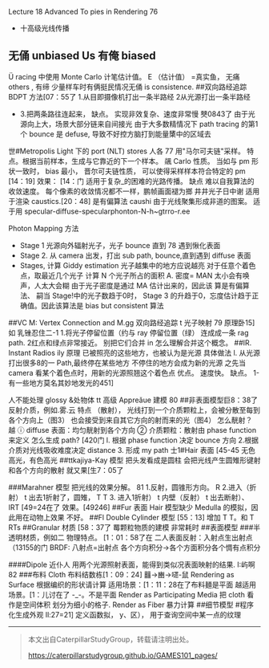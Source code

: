 
Lecture 18
Advanced To pies in Rendering 76
+ 十高级光线传播
## 无俑 unbiased Us 有俺 biased
Ü racing 中使用 Monte Carlo 计笔估计值。
E （估计值） =真实鱼， 无痛
others , 有缔
少量样车时有俩挺民情况无俑 is consistence.
##双向路经追踪 BDPT
方法[07：55了
1.从目即摄像机打出一条半路经
2从光源打出一条半路经
- 3.把两条路往连起来，
缺点。
实现非效复杂、速度非常慢
僰0843了
由于光源向上大，场景大部分链来自间接光
由于大多数精情况下 path tracing 的第1个 bounce 是 defuse,
导致不好控方脑打到能量橥中的区域去

世#Metropolis Light 下的 port (NLT)
stores
人各 77
用"马尔可夫链"采样。
特点。根据当前样本，生成与它靠近的下一个样本。
飊 Carlo 性质。
当如与 pm 形状一致时， bias 最小，
晋尔可夫链性质，
可以使得采样样本符合特定的 pm
[14：19]
效果：
[14：门
适用于复杂_的困难的光路传播。
缺点
难以自我算法的收敛速度。
每个像素的收敛情况都不一样，鹏帧画面褪为𢲲
井井光子日中谢
适用于渲染 caustics.[20：48]
是有偏算法
caushi 由于光线聚集形成非道的图案。
适于用 specular-diffuse-specular­phonton-N-h~gtrro-r.ee

Photon Mapping 方法
- Stage 1
光源向外辐射光子，光子 bounce 直到 78
遇到愀化表面
- Stage 2.
从 camera 出发，打出 sub path, bounce,直到遇­到 diffuse 表面
- Stages,
计算 Giddy estimation
光子越集中的地方应说越亮
对于任意个着色点，取最近几个光子
计算 N 个光子所占的面积 A.
密度= MA­N 太小会有唤声，人太大会糊
由于光子密度是通过 MA 估计出来的，因此该
算是有偏算法、
嗣当 Stage!中的光子数趋于0时， Stage 3
的升趋于0，忘度估计趋于正确值。因此该算法是
bias but consistent 算法

##VC M: Vertex Connection and M.gg
双向路经追踪 t 光子映射 79
原理卧15]
如 乳锉忍住二-1
1.将光子停留位置（约与 ray 停留位置（绿）
连成成一条 rag path.
2红点和绿点非常接近。
别把它们合并
in 怎么理解合并这个概念。
##IR. Instant Radios ily
原理
已被照亮的这些地方，也被认为是光源
具体做法
l. 从光源打出很多8的一 Path,最终停在某些地方
不停住的地方会成为新的光源
之先当 camera 看某个着色点时，用新的光源照翘这­个着色点
优点。
速度快。
缺点。
1-有一些地方莫名其妙地发光的451]

人不能处理 glossy &处物体
tt 高级 Appreǎue 建模 80
##非表面模型巨8：38了
反射介质，例如.雾.云
特点 （散射），
光线打到一个介质颗粒上，会被分散至每到各个方向上（图3）
也会接受到来自其它方向的射而来的光（图4）
怎么靗射？ 越
ⓘ diffuse 表面：均匀靗射到各个方向
② 介质颗粒：散射由 phase function 来定义
怎么生成 path? [420门
l. 根据 phase function 决定 bounce 方向
2.根据介质对光线吸收难度决定 distance
3. 形成 my path
士1#Hair 表面
[45-45
无色高光，有色高光
##ttkajiya-Kay 模型
把头发看成是圆柱
会把光线产生圆雉形键射
和各个方向的散射
就又果[生7：05了

###Marahner 模型
把光线的效果分解。 81
1.反射，圆锥形方向。 R
2.进入（折射） t 出去1折射了，圆雉， T T
3. 进入1折射） t 内壁（反射） t 出去断射）、 IRT
[49=24在了
效果。[49246]
##Fur 表面
Hair 模型缺少 Medulla 的模拟，因此用在动物上效果
不好。
##Fl Double Cylinder 模型
[55：13]
增加 T T。和 T RTs
##Granular 材质
[58：37了 䍙颗粒物质的建模
非常耗时
##表面模型
###半透明材质，例如二
物理特点。 [1：01：58了在
二人表面反射：入射点生出射点 （13155的门
BRDF: 八射点=出射点
各个方向积分→各个方面积分各个惆有点积分

####Dipole 近仆人
用两个光源照射表面，能得到类似况表面映射的结果.
I:屿啊 82
###布料 Cloth
布料结数栋[1：09：24]
䨻→豳→嚃-鼠
Rendering as Surface
根据编织的形状请计算
适用场景：[1：11：28在了布料麺是平面
越适用场景。[1：儿讨在了 -_-。不是平面
Render as Participating Media
把 cloth 看作是空间体积
划分为细小的格子.
Render as Fiber
暴力计算
##细节模型
#程序化生成外观 Il:27=21]
定义函数拟， y、区），
用于查询空间中某一点的纹理






------------------------------

> 本文出自CaterpillarStudyGroup，转载请注明出处。
>
> https://caterpillarstudygroup.github.io/GAMES101_pages/